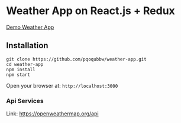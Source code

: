 # Weather App on React.js + Redux

[Demo Weather App](https://pqoqubbw.github.io/weather-app/)

## Installation
```
git clone https://github.com/pqoqubbw/weather-app.git
cd weather-app
npm install
npm start
```
Open your browser at:  `http://localhost:3000`

### Api Services

Link: <https://openweathermap.org/api>
